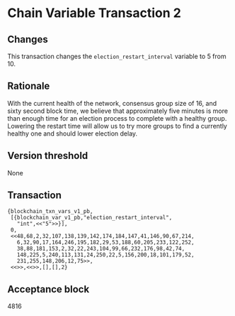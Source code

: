 # Chain Variable Transaction 2

## Changes

This transaction changes the `election_restart_interval` variable to 5 from 10.

## Rationale

With the current health of the network, consensus group size of 16,  and sixty second block time, we believe that approximately five minutes is more than enough time for an election process to complete with a healthy group.  Lowering the restart time will allow us to try more groups to find a currently healthy one and should lower election delay.

## Version threshold

None

## Transaction

```
{blockchain_txn_vars_v1_pb,
 [{blockchain_var_v1_pb,"election_restart_interval",
   "int",<<"5">>}],
 0,
 <<48,68,2,32,107,138,139,142,174,184,147,41,146,90,67,214,
   6,32,90,17,164,246,195,182,29,53,188,60,205,233,122,252,
   38,88,181,153,2,32,22,243,104,99,66,232,176,98,42,74,
   148,225,5,240,113,131,24,250,22,5,156,200,18,101,179,52,
   231,255,148,206,12,75>>,
 <<>>,<<>>,[],[],2}
```

## Acceptance block

4816
